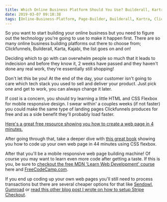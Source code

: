 ```yaml
---
title: Which Online Business Platform Should You Use? Builderall, Kartra or ClickFunnels?
date: 2019-03-07 09:18:38
tags: [Online-Business-Platform, Page-Builder, Builderall, Kartra, Clickfunnels]
---
```


So you want to start building your online business but you need to figure out the technology you're going to use to make it happen first. There are so many online business building platforms out there to choose from; Clickfunnels, Builderall, Karta, Kajabi, the list goes on and on!

Deciding which to go with can overwhelm people so much that it leads to indecision and before they know it, 2 weeks have passed and they haven't done any real work, they're essentially still shopping!

Don't let this be you! At the end of the day, your customer isn't going to care which tech stack you used to sell and deliver your product. Just pick one and get to work, you can always change it later.

If cost is a concern, you should try learning a little HTML and CSS Flexbox for mobile responsive design. I swear within' a couples weeks (if not faster) you could make the same type of landing pages Clickfunnels produces for free and as a side benefit they'll probably load faster.

[Here's a great free resource showing you how to create a web page in 4 minutes.](https://jgthms.com/web-design-in-4-minutes/) 

After going through that, take a deeper dive with [this great book](https://jgthms.com/css-in-44-minutes-ebook) showing you how to code up your own web page in 44 minutes using CSS flexbox. 

After that you'll be a mobile responsive web page building machine! Of course you may want to learn even more code after getting a taste. If this is you, be sure to [checkout the free MDN 'Learn Web Development' course](https://developer.mozilla.org/en-US/docs/Learn/Getting_started_with_the_web) here and [FreeCodeCamp.com](https://freecodecamp.com).

If you end up coding up your own web pages you'll still need to process transactions but there are several cheaper options for that like [Sendowl](https://sendowl.com), [Gumroad](https://gumroad.com) or [read this other blog post I wrote on how to setup Stripe Checkout](https://blog.stevelongoria.net/2019/02/26/setup-stripe-checkout-using-expressjs-heroku/).